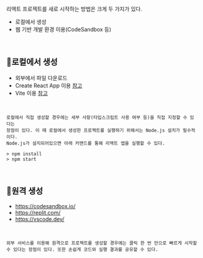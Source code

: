 리액트 프로젝트를 새로 시작하는 방법은 크게 두 가지가 있다.

-   로컬에서 생성
-   웹 기반 개발 환경 이용(CodeSandbox 등)

<br>

## 📘로컬에서 생성

-   외부에서 파일 다운로드 
-   Create React App 이용 [참고](https://create-react-app.dev/)
-   Vite 이용 [참고](https://ko.vitejs.dev/guide/)

<br>

    로컬에서 직접 생성할 경우에는 세부 사항(타입스크립트 사용 여부 등)을 직접 지정할 수 있다는
    장점이 있다. 이 때 로컬에서 생성한 프로젝트를 실행하기 위해서는 Node.js 설치가 필수적이다.
    Node.js가 설치되어있으면 아래 커맨드를 통해 리액트 앱을 실행할 수 있다.

    > npm install
    > npm start

<br>

## 📙원격 생성

-   https://codesandbox.io/
-   https://replit.com/
-   https://vscode.dev/

<br>

    외부 서비스를 이용해 원격으로 프로젝트를 생성할 경우에는 클릭 한 번 만으로 빠르게 시작할 수 있다는 장점이 있다. 또한 손쉽게 코드와 실행 결과를 공유할 수 있다.
